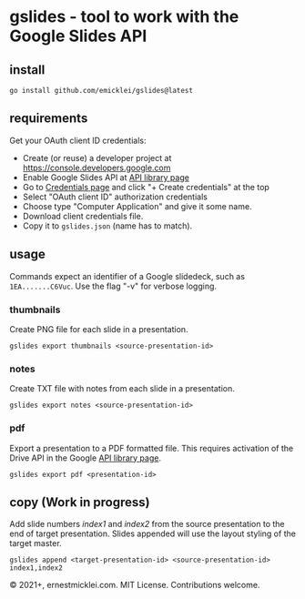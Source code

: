 # gslides - tool to work with the Google Slides API

## install

    go install github.com/emicklei/gslides@latest

## requirements

Get your OAuth client ID credentials:

* Create (or reuse) a developer project at <https://console.developers.google.com>
* Enable Google Slides API at [API library page](https://console.developers.google.com/apis/library)
* Go to [Credentials page](https://console.developers.google.com/apis/credentials) and click "+ Create credentials" at the top
* Select "OAuth client ID" authorization credentials
* Choose type "Computer Application" and give it some name.
* Download client credentials file.
* Copy it to `gslides.json` (name has to match).

## usage

Commands expect an identifier of a Google slidedeck, such as `1EA.......C6Vuc`.
Use the flag "-v" for verbose logging.

### thumbnails

Create PNG file for each slide in a presentation.
 
    gslides export thumbnails <source-presentation-id>

### notes

Create TXT file with notes from each slide in a presentation.
    
    gslides export notes <source-presentation-id>

### pdf

Export a presentation to a PDF formatted file.
This requires activation of the Drive API in the Google [API library page](https://console.developers.google.com/apis/library).

    gslides export pdf <presentation-id>

## copy (Work in progress)

Add slide numbers *index1* and *index2* from the source presentation to the end of target presentation.
Slides appended will use the layout styling of the target master.

    gslides append <target-presentation-id> <source-presentation-id> index1,index2


&copy; 2021+, ernestmicklei.com. MIT License. Contributions welcome.